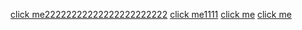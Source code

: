 [click me22222222222222222222222](https://www.baidu.com)
[click me1111](https://www.baidu.com)
[click me](125.45.35.58:888)
[click me](125.45.35.58:888)
